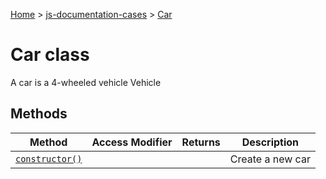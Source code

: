 [Home](./index) &gt; [js-documentation-cases](./js-documentation-cases.md) &gt; [Car](./js-documentation-cases.car.md)

# Car class

A car is a 4-wheeled vehicle  Vehicle

## Methods

|  Method | Access Modifier | Returns | Description |
|  --- | --- | --- | --- |
|  [`constructor()`](./js-documentation-cases.car.constructor.md) |  |  | Create a new car |

